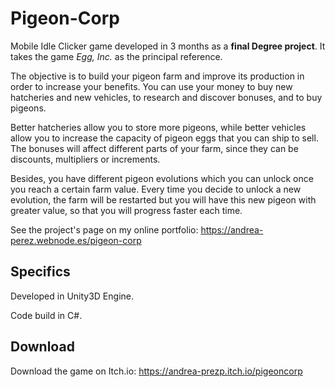 # Pigeon-Corp

​Mobile Idle Clicker game developed in 3 months​ as a **final Degree project**. It takes the game _Egg, Inc._ as the principal reference.

The objective is to build your pigeon farm and improve its production in order to increase your benefits. You can use your money to buy new hatcheries and new vehicles, to research and discover bonuses, and to buy pigeons.

Better hatcheries allow you to store more pigeons, while better vehicles allow you to increase the capacity of pigeon eggs that you can ship to sell. The bonuses will affect different parts of your farm, since they can be discounts, multipliers or increments.

Besides, you have different pigeon evolutions which you can unlock once you reach a certain farm value. Every time you decide to unlock a new evolution, the farm will be restarted but you will have this new pigeon with greater value, so that you will progress faster each time.

See the project's page on my online portfolio: https://andrea-perez.webnode.es/pigeon-corp

## Specifics

Developed in Unity3D Engine.

Code build in C#.

## Download

Download the game on Itch.io: https://andrea-prezp.itch.io/pigeoncorp


